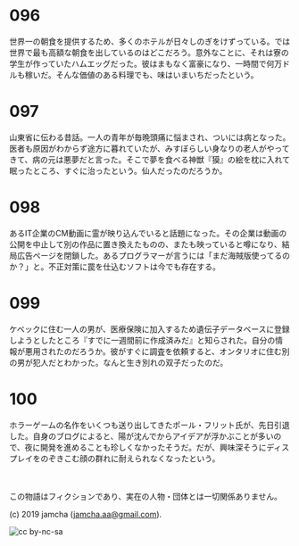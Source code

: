 

# 096

世界一の朝食を提供するため、多くのホテルが日々しのぎをけずっている。では世界で最も高額な朝食を出しているのはどこだろう。意外なことに、それは寮の学生が作っていたハムエッグだった。彼はまもなく富豪になり、一時間で何万ドルも稼いだ。そんな価値のある料理でも、味はいまいちだったという。

# 097

山東省に伝わる昔話。一人の青年が毎晩頭痛に悩まされ、ついには病となった。医者も原因がわからず途方に暮れていたが、みすぼらしい身なりの老人がやってきて、病の元は悪夢だと言った。そこで夢を食べる神獣『獏』の絵を枕に入れて眠ったところ、すぐに治ったという。仙人だったのだろうか。

# 098

あるIT企業のCM動画に霊が映り込んでいると話題になった。その企業は動画の公開を中止して別の作品に置き換えたものの、またも映っていると噂になり、結局広告ページを閉鎖した。あるプログラマーが言うには「まだ海賊版使ってるのか？」と。不正対策に罠を仕込むソフトは今でも存在する。

# 099

ケベックに住む一人の男が、医療保険に加入するため遺伝子データベースに登録しようとしたところ『すでに一週間前に作成済みだ』と知らされた。自分の情報が悪用されたのだろうか。彼がすぐに調査を依頼すると、オンタリオに住む別の男が犯人だとわかった。なんと生き別れの双子だったのだ。

# 100

ホラーゲームの名作をいくつも送り出してきたポール・フリット氏が、先日引退した。自身のブログによると、陽が沈んでからアイデアが浮かぶことが多いので、夜に開発を進めることも珍しくなかったそうだ。だが、興味深そうにディスプレイをのぞきこむ顔の群れに耐えられなくなったという。

<br>  
<br>  
この物語はフィクションであり、実在の人物・団体とは一切関係ありません。  

(c) 2019 jamcha (jamcha.aa@gmail.com).  

![cc by-nc-sa](https://i.creativecommons.org/l/by-nc-sa/4.0/88x31.png)  

